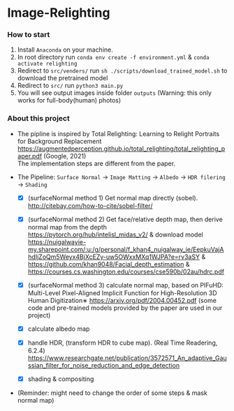 # Image-Relighting

### How to start
 1. Install `Anaconda` on your machine.
 2. In root directory run 
    `conda env create -f environment.yml` & `conda activate relighting`
 3. Redirect to `src/venders/` run `sh ./scripts/download_trained_model.sh` to download the pretrained model
 4. Redirect to `src/` run `python3 main.py`
 5. You will see output images inside folder `outputs`
 (Warning: this only works for full-body(human) photos)
 
 ### About this project
 - The pipline is inspired by Total Relighting: Learning to Relight Portraits for Background Replacement https://augmentedperception.github.io/total_relighting/total_relighting_paper.pdf (Google, 2021)                                                                         
 The implementation steps are different from the paper.

- The Pipeline: `Surface Normal` -> `Image Matting` -> `Albedo` -> `HDR filering` -> `Shading`
  - [X] (surfaceNormal method 1) Get normal map directly (sobel). http://citebay.com/how-to-cite/sobel-filter/
  - [X] (surfaceNormal method 2) Get face/relative depth map, then derive normal map from the depth https://pytorch.org/hub/intelisl_midas_v2/ & download model https://nuigalwayie-my.sharepoint.com/:u:/g/personal/f_khan4_nuigalway_ie/EepkuVajAhdIjZoQm5Weyx4BjXcEZy-uw5OWxxMXq1WJPA?e=rv3aSY & https://github.com/khan9048/Facial_depth_estimation & https://courses.cs.washington.edu/courses/cse590b/02au/hdrc.pdf
  - [X] (surfaceNormal method 3) calculate normal map, based on PIFuHD: Multi-Level Pixel-Aligned Implicit Function for
High-Resolution 3D Human Digitization∗
 https://arxiv.org/pdf/2004.00452.pdf (some code and pre-trained models provided by the paper are used in our project)
  
  - [X] calculate albedo map

  - [X] handle HDR, (transform HDR to cube map). (Real Time Readering, 6.2.4) https://www.researchgate.net/publication/3572571_An_adaptive_Gaussian_filter_for_noise_reduction_and_edge_detection

  - [X] shading & compositing

 - (Reminder: might need to change the order of some steps & mask normal map)

